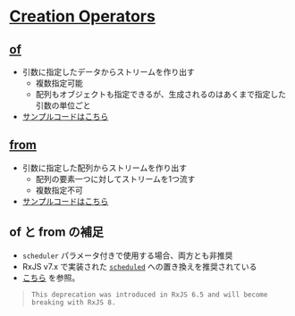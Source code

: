 
# [Creation Operators](https://rxjs.dev/guide/operators#creation-operators-1)

## [of](https://rxjs.dev/api/index/function/of)

- 引数に指定したデータからストリームを作り出す
  - 複数指定可能
  - 配列もオブジェクトも指定できるが、生成されるのはあくまで指定した引数の単位ごと
- [サンプルコードはこちら]()

## [from](https://rxjs.dev/api/index/function/from)

- 引数に指定した配列からストリームを作り出す
  - 配列の要素一つに対してストリームを1つ流す
  - 複数指定不可
- [サンプルコードはこちら]()

## of と from の補足

- `scheduler` パラメータ付きで使用する場合、両方とも非推奨
- RxJS v7.x で実装された [`scheduled`](https://rxjs.dev/api/index/function/scheduled) への置き換えを推奨されている
- [こちら](https://rxjs.dev/deprecations/scheduler-argument#scheduler-argument) を参照。

> ```
> This deprecation was introduced in RxJS 6.5 and will become breaking with RxJS 8.
> ```
